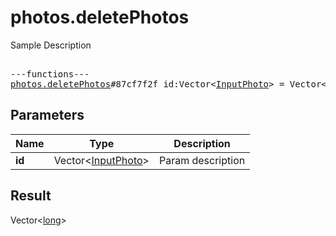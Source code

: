 # photos.deletePhotos

Sample Description

<pre>

---functions---
<a href="../method/photos.deletePhotos.md">photos.deletePhotos</a>#87cf7f2f id:Vector&lt;<a href="../type/InputPhoto.md">InputPhoto</a>&gt; = Vector&lt;<a href="../type/long.md">long</a>&gt;;
</pre>
## Parameters

| Name | Type | Description |
|------|:----:|-------------|
| **id** | Vector&lt;<a href="../type/InputPhoto.md">InputPhoto</a>&gt; | Param description |

## Result

Vector&lt;<a href="../type/long.md">long</a>&gt;

